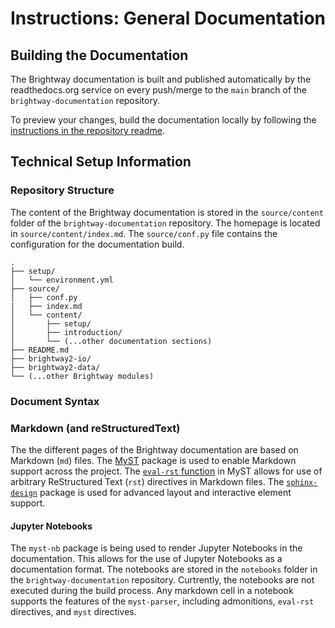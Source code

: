 # Instructions: General Documentation

## Building the Documentation

The Brightway documentation is built and published automatically by the readthedocs.org service on every push/merge to the `main` branch of the `brightway-documentation` repository.

To preview your changes, build the documentation locally by following the [instructions in the repository readme](https://github.com/brightway-lca/brightway-documentation).

## Technical Setup Information

### Repository Structure

The content of the Brightway documentation is stored in the `source/content` folder of the `brightway-documentation` repository. The homepage is located in `source/content/index.md`. The `source/conf.py` file contains the configuration for the documentation build.

```
.
├── setup/
│   └── environment.yml
├── source/
│   ├── conf.py
|   ├── index.md
│   └── content/
│       ├── setup/
│       ├── introduction/
│       └── (...other documentation sections)
├── README.md
├── brightway2-io/
├── brightway2-data/
└── (...other Brightway modules)
```
### Document Syntax

### Markdown (and reStructuredText)

The the different pages of the Brightway documentation are based on Markdown (`md`) files. The [MyST](https://myst-parser.readthedocs.io/en/latest/index.html) package is used to enable Markdown support across the project. The [`eval-rst` function](https://myst-parser.readthedocs.io/en/latest/syntax/roles-and-directives.html#syntax-directives-parsing) in MyST allows for use of arbitrary ReStructured Text (`rst`) directives in Markdown files. The [`sphinx-design`](https://sphinx-design.readthedocs.io/en/furo-theme/) package is used for advanced layout and interactive element support.

#### Jupyter Notebooks

The `myst-nb` package is being used to render Jupyter Notebooks in the documentation. This allows for the use of Jupyter Notebooks as a documentation format. The notebooks are stored in the `notebooks` folder in the `brightway-documentation` repository. Curtrently, the notebooks are not executed during the build process. Any markdown cell in a notebook supports the features of the `myst-parser`, including admonitions, `eval-rst` directives, and `myst` directives.